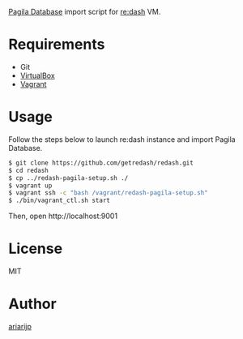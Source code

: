 [Pagila Database](http://pgfoundry.org/projects/dbsamples/) import script for [re:dash](http://redash.io/) VM.

# Requirements

* Git
* [VirtualBox](https://www.virtualbox.org/)
* [Vagrant](https://www.vagrantup.com/)

# Usage

Follow the steps below to launch re:dash instance and import Pagila Database.

```bash
$ git clone https://github.com/getredash/redash.git
$ cd redash
$ cp ../redash-pagila-setup.sh ./
$ vagrant up
$ vagrant ssh -c "bash /vagrant/redash-pagila-setup.sh"
$ ./bin/vagrant_ctl.sh start
```

Then, open http://localhost:9001

# License

MIT

# Author

[ariarijp](https://github.com/ariarijp)

